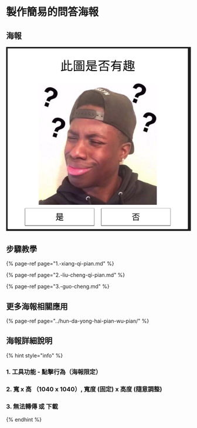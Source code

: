 # 製作簡易的問答海報

## 海報

![&#x6D77;&#x5831;&#x6210;&#x54C1;](../../.gitbook/assets/hai-bao-tu-09.png)

## 步驟教學

{% page-ref page="1.-xiang-qi-pian.md" %}

{% page-ref page="2.-liu-cheng-qi-pian.md" %}

{% page-ref page="3.-guo-cheng.md" %}

## 更多海報相關應用

{% page-ref page="../hun-da-yong-hai-pian-wu-pian/" %}

## 海報詳細說明

{% hint style="info" %}
### 1. 工具功能 - 點擊行為（海報限定）

### 2. 寬 x 高 （1040 x 1040）, 寬度 \(固定\) x 高度 \(隨意調整\)

### 3. 無法轉傳 或 下載
{% endhint %}

